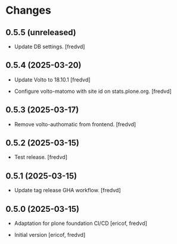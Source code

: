 # Changes

## 0.5.5 (unreleased)


- Update DB settings. [fredvd]


## 0.5.4 (2025-03-20)

- Update Volto to 18.10.1 [fredvd]

- Configure volto-matomo with site id on stats.plone.org. [fredvd]


## 0.5.3 (2025-03-17)


- Remove volto-authomatic from frontend. [fredvd]


## 0.5.2 (2025-03-15)


- Test release. [fredvd]


## 0.5.1 (2025-03-15)


- Update tag release GHA workflow. [fredvd]


## 0.5.0 (2025-03-15)

- Adaptation for plone foundation CI/CD [ericof, fredvd]

- Initial version [ericof, fredvd]
